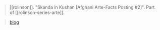 > [[rolinson]]. "Skanda in Kushan [Afghani Arte-Facts Posting #2]". Part of [[rolinson-series-arte]].

> [blog](https://aryaakasha.com/2019/09/13/skanda-in-kushan-afghani-arte-facts-posting-2/)